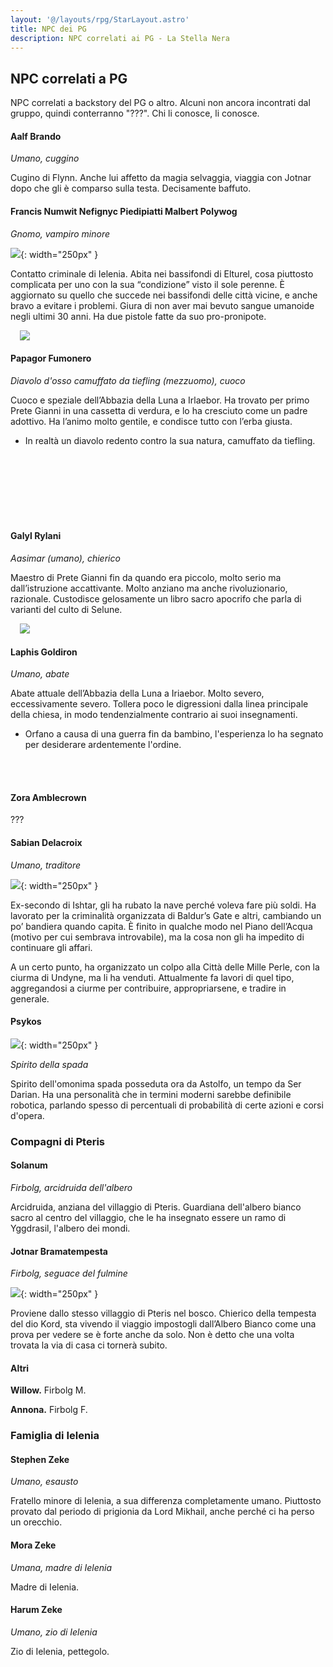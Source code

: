 ```yaml
---
layout: '@/layouts/rpg/StarLayout.astro'
title: NPC dei PG
description: NPC correlati ai PG - La Stella Nera
---
```


## NPC correlati a PG

NPC correlati a backstory del PG o altro. Alcuni non ancora incontrati dal gruppo, quindi conterranno "???". Chi li conosce, li conosce.

#### Aalf Brando

*Umano, cuggino*

Cugino di Flynn. Anche lui affetto da magia selvaggia, viaggia con Jotnar dopo che gli è comparso sulla testa. Decisamente baffuto.

#### Francis Numwit Nefignyc Piedipiatti Malbert Polywog

*Gnomo, vampiro minore*

![](https://i.imgur.com/dqL0t0R.jpg){: width="250px" }

Contatto criminale di Ielenia. Abita nei bassifondi di Elturel, cosa piuttosto complicata per uno con la sua “condizione” visto il sole perenne. È aggiornato su quello che succede nei bassifondi delle città vicine, e anche bravo a evitare i problemi. Giura di non aver mai bevuto sangue umanoide negli ultimi 30 anni. Ha due pistole fatte da suo pro-pronipote.

<div style="width: 40%; float: left"><img src="https://i.imgur.com/tmIh2ET.jpg" class="portrait" style="margin-left: 15px"/></div>

<br>

#### Papagor Fumonero

*Diavolo d'osso camuffato da tiefling (mezzuomo), cuoco*

Cuoco e speziale dell’Abbazia della Luna a Irlaebor. Ha trovato per primo Prete Gianni in una cassetta di verdura, e lo ha cresciuto come un padre adottivo. Ha l’animo molto gentile, e condisce tutto con l’erba giusta.

- In realtà un diavolo redento contro la sua natura, camuffato da tiefling. 

<br><br><br><br><br><br>

#### Galyl Rylani

*Aasimar (umano), chierico*

Maestro di Prete Gianni fin da quando era piccolo, molto serio ma dall’istruzione accattivante. Molto anziano ma anche rivoluzionario, razionale. Custodisce gelosamente un libro sacro apocrifo che parla di varianti del culto di Selune.

<div style="width: 36%; float: left"><img src="https://i.imgur.com/qwb7Rqy.png" class="portrait" style="margin-left: 15px"/></div>

<br>

#### Laphis Goldiron

*Umano, abate*

Abate attuale dell’Abbazia della Luna a Iriaebor. Molto severo, eccessivamente severo. Tollera poco le digressioni dalla linea principale della chiesa, in modo tendenzialmente contrario ai suoi insegnamenti.

- Orfano a causa di una guerra fin da bambino, l'esperienza lo ha segnato per desiderare ardentemente l'ordine.

<br><br>

#### Zora Amblecrown

???

#### Sabian Delacroix

*Umano, traditore*

![](https://i.imgur.com/n1A95fq.jpg){: width="250px" }

Ex-secondo di Ishtar, gli ha rubato la nave perché voleva fare più soldi. Ha lavorato per la criminalità organizzata di Baldur’s Gate e altri, cambiando un po’ bandiera quando capita. È finito in qualche modo nel Piano dell’Acqua (motivo per cui sembrava introvabile), ma la cosa non gli ha impedito di continuare gli affari.

A un certo punto, ha organizzato un colpo alla Città delle Mille Perle, con la ciurma di Undyne, ma li ha venduti. Attualmente fa lavori di quel tipo, aggregandosi a ciurme per contribuire, appropriarsene, e tradire in generale.

#### Psykos

![](https://i.imgur.com/y15BEaF.png){: width="250px" }

*Spirito della spada*

Spirito dell'omonima spada posseduta ora da Astolfo, un tempo da Ser Darian. Ha una personalità che in termini moderni sarebbe definibile robotica, 
parlando spesso di percentuali di probabilità di certe azioni e corsi d'opera.

### Compagni di Pteris

#### Solanum

*Firbolg, arcidruida dell'albero*

Arcidruida, anziana del villaggio di Pteris. Guardiana dell'albero bianco sacro al centro del villaggio, che le ha insegnato essere un ramo di Yggdrasil, l'albero dei mondi.

#### Jotnar Bramatempesta

*Firbolg, seguace del fulmine*

![](https://i.imgur.com/VEYfhqA.jpg){: width="250px" }

Proviene dallo stesso villaggio di Pteris nel bosco. Chierico della tempesta del dio Kord, sta vivendo il viaggio impostogli dall’Albero Bianco come una prova per vedere se è forte anche da solo. Non è detto che una volta trovata la via di casa ci tornerà subito.


#### Altri

**Willow.** Firbolg M.

**Annona.** Firbolg F.

### Famiglia di Ielenia

#### Stephen Zeke

*Umano, esausto*

Fratello minore di Ielenia, a sua differenza completamente umano. Piuttosto provato dal periodo di prigionia da Lord Mikhail, anche perché ci ha perso un orecchio.

#### Mora Zeke

*Umana, madre di Ielenia*

Madre di Ielenia.

#### Harum Zeke

*Umano, zio di Ielenia*

Zio di Ielenia, pettegolo.